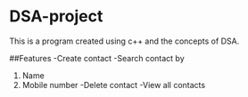 # DSA-project
This is a program created using c++ and the concepts of DSA.

##Features
-Create contact
-Search contact by
  1) Name
  2) Mobile number
-Delete contact
-View all contacts


